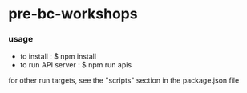 # pre-bc-workshops

### usage
* to install : $ npm install
* to run API server : $ npm run apis

for other run targets, see the "scripts" section in the package.json file